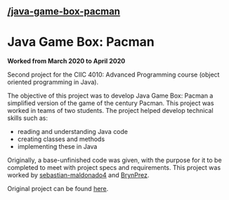## [/java-game-box-pacman](https://github.com/sebagabs/java-game-box-pacman)

# Java Game Box: Pacman
**Worked from March 2020 to April 2020**

Second project for the CIIC 4010: Advanced Programming course (object oriented programming in Java).

The objective of this project was to develop Java Game Box: Pacman a simplified version of the game of the century Pacman. This project was worked in teams of two students. The project helped develop technical skills such as:

 - reading and understanding Java code
 - creating classes and methods
 - implementing these in Java

Originally, a base-unfinished code was given, with the purpose for it to be completed to meet with project specs and requirements. This project was worked by [sebastian-maldonado4](https://github.com/sebastian-maldonado4) and [BrynPrez](https://github.com/BrynPrez).

Original project can be found [here](https://github.com/uprm-ciic4010-s20/java-game-box-project-2-kk-coding).
